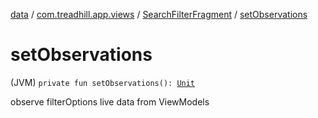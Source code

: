[data](../../index.md) / [com.treadhill.app.views](../index.md) / [SearchFilterFragment](index.md) / [setObservations](./set-observations.md)

# setObservations

(JVM) `private fun setObservations(): `[`Unit`](https://kotlinlang.org/api/latest/jvm/stdlib/kotlin/-unit/index.html)

observe filterOptions live data from ViewModels

